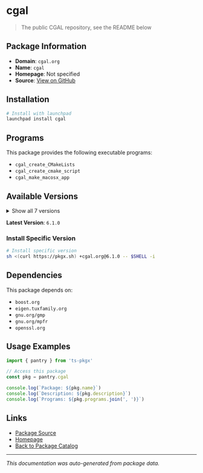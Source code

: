 # cgal

> The public CGAL repository, see the README below

## Package Information

- **Domain**: `cgal.org`
- **Name**: `cgal`
- **Homepage**: Not specified
- **Source**: [View on GitHub](https://github.com/pkgxdev/pantry/tree/main/projects/cgal.org/package.yml)

## Installation

```bash
# Install with launchpad
launchpad install cgal
```

## Programs

This package provides the following executable programs:

- `cgal_create_CMakeLists`
- `cgal_create_cmake_script`
- `cgal_make_macosx_app`

## Available Versions

<details>
<summary>Show all 7 versions</summary>

- `6.1.0`, `6.0.2`, `6.0.1`, `6.0.0`, `5.6.2`
- `5.6.1`, `5.6.0`

</details>

**Latest Version**: `6.1.0`

### Install Specific Version

```bash
# Install specific version
sh <(curl https://pkgx.sh) +cgal.org@6.1.0 -- $SHELL -i
```

## Dependencies

This package depends on:

- `boost.org`
- `eigen.tuxfamily.org`
- `gnu.org/gmp`
- `gnu.org/mpfr`
- `openssl.org`

## Usage Examples

```typescript
import { pantry } from 'ts-pkgx'

// Access this package
const pkg = pantry.cgal

console.log(`Package: ${pkg.name}`)
console.log(`Description: ${pkg.description}`)
console.log(`Programs: ${pkg.programs.join(', ')}`)
```

## Links

- [Package Source](https://github.com/pkgxdev/pantry/tree/main/projects/cgal.org/package.yml)
- [Homepage](#)
- [Back to Package Catalog](../../package-catalog.md)

---

*This documentation was auto-generated from package data.*
